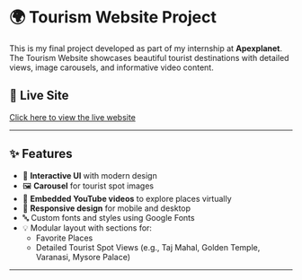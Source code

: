 # 🌍 Tourism Website Project

This is my final project developed as part of my internship at **Apexplanet**. The Tourism Website showcases beautiful tourist destinations with detailed views, image carousels, and informative video content.

## 🔗 Live Site
[Click here to view the live website](https://aswijatourism.ccbp.tech/)

---

## ✨ Features

- 🎯 **Interactive UI** with modern design
- 🖼️ **Carousel** for tourist spot images
- 🎥 **Embedded YouTube videos** to explore places virtually
- 📱 **Responsive design** for mobile and desktop
- 🔤 Custom fonts and styles using Google Fonts
- 💡 Modular layout with sections for:
  - Favorite Places
  - Detailed Tourist Spot Views (e.g., Taj Mahal, Golden Temple, Varanasi, Mysore Palace)

---


